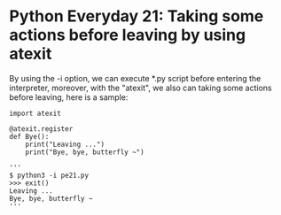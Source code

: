 # Python Everyday 21: Taking some actions before leaving by using atexit

By using the -i option, we can execute *.py script before entering the interpreter, moreover, with the "atexit", we also can taking some actions before leaving, here is a sample:


```
import atexit

@atexit.register
def Bye():
    print("Leaving ...")
    print("Bye, bye, butterfly ~")

'''
$ python3 -i pe21.py
>>> exit()
Leaving ...
Bye, bye, butterfly ~
'''
```